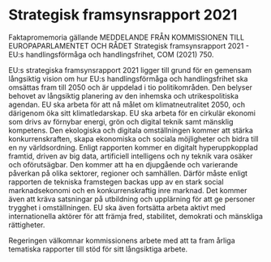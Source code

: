 # Strategisk framsynsrapport 2021

Faktapromemoria gällande MEDDELANDE FRÅN KOMMISSIONEN TILL EUROPAPARLAMENTET OCH RÅDET Strategisk framsynsrapport 2021 \- EU:s handlingsförmåga och handlingsfrihet, COM (2021\) 750\.

EU:s strategiska framsynsrapport 2021 ligger till grund för en gemensam långsiktig vision om hur EU:s handlingsförmåga och handlingsfrihet ska omsättas fram till 2050 och är uppdelad i tio politikområden. Den belyser behovet av långsiktig planering av den inhemska och utrikespolitiska agendan. EU ska arbeta för att nå målet om klimatneutralitet 2050, och därigenom öka sitt klimatledarskap. EU ska arbeta för en cirkulär ekonomi som drivs av förnybar energi, grön och digital teknik samt mänsklig kompetens. Den ekologiska och digitala omställningen kommer att stärka konkurrenskraften, skapa ekonomiska och sociala möjligheter och bidra till en ny världsordning. Enligt rapporten kommer en digitalt hyperuppkopplad framtid, driven av big data, artificiell intelligens och ny teknik vara osäker och oförutsägbar. Den kommer att ha en djupgående och varierande påverkan på olika sektorer, regioner och samhällen. Därför måste enligt rapporten de tekniska framstegen backas upp av en stark social marknadsekonomi och en konkurrenskraftig inre marknad. Det kommer även att kräva satsningar på utbildning och upplärning för att ge personer trygghet i omställningen. EU ska även fortsätta arbeta aktivt med internationella aktörer för att främja fred, stabilitet, demokrati och mänskliga rättigheter.

Regeringen välkomnar kommissionens arbete med att ta fram årliga tematiska rapporter till stöd för sitt långsiktiga arbete.
